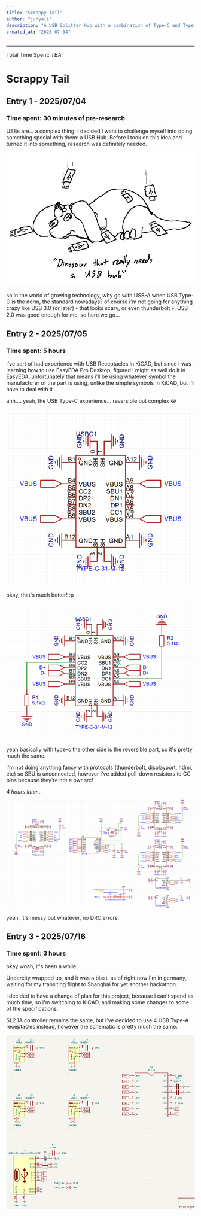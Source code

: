 ```yaml
---
title: "Scrappy Tail"
author: "junyali"
description: "A USB Splitter Hub with a combination of Type-C and Type-A ports in the Scrappy Cat design :3"
created_at: "2025-07-04"
---
```


----
Total Time Spent: *TBA*

# Scrappy Tail

## Entry 1 - 2025/07/04

### Time spent: 30 minutes of pre-research

USBs are... a complex thing. I decided I want to challenge myself into doing something special with them: a USB Hub. Before I took on this idea and turned it into something, research was definitely needed.

![](./images/usb_hub_needed.png)

so in the world of growing technology, why go with USB-A when USB Type-C is the norm, the standard nowadays? of course i'm not going for anything crazy like USB 3.0 (or later) - that looks scary, or even thunderbolt :skull:. USB 2.0 was good enough for me, so here we go...

## Entry 2 - 2025/07/05

### Time spent: 5 hours

i've sort of had experience with USB Receptacles in KiCAD, but since I was learning how to use EasyEDA Pro Desktop, figured i might as well do it in EasyEDA. unfortunately that means i'll be using whatever symbol the manufacturer of the part is using, unlike the simple symbols in KiCAD, but i'll have to deal with it

ahh.... yeah, the USB Type-C experience... reversible but complex :sob:

![](./images/typecstruggle.png)

okay, that's much better! :p

![](./images/typecbetter.png)

yeah basically with type-c the other side is the reversible part, so it's pretty much the same.

i'm not doing anything fancy with protocols (thunderbolt, displayport, hdmi, etc) so SBU is unconnected, however i've added pull-down resistors to CC pins because they're not a pwr src!

*4 hours later...*

![](./images/schemprogress.png)

yeah, it's messy but whatever, no DRC errors.

## Entry 3 - 2025/07/16

### Time spent: 3 hours

okay woah, it's been a while.

Undercity wrapped up, and it was a blast. as of right now i'm in germany, waiting for my transiting flight to Shanghai for yet another hackathon.

i decided to have a change of plan for this project, because i can't spend as much time, so i'm switching to KiCAD, and making some changes to some of the specifications.

SL2.1A controller remains the same, but i've decided to use 4 USB Type-A receptacles instead, however the schematic is pretty much the same.

![](./images/kicad_schem.png)
